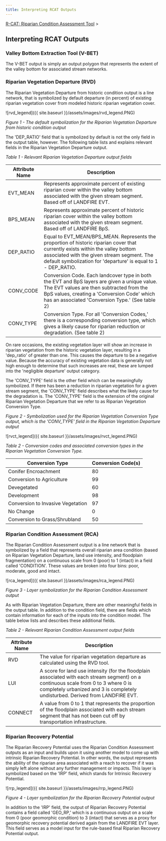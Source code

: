 ```yaml
---
title: Interpreting RCAT Outputs
---
```


[R-CAT: Riparian Condition Assessment Tool](http://etal.joewheaton.org/rcat)‎ > ‎

## Interpreting RCAT Outputs

### Valley Bottom Extraction Tool (V-BET)

The V-BET output is simply an output polygon that represents the extent of the valley bottom for associated stream networks. 

### Riparian Vegetation Departure (RVD)

The Riparian Vegetation Departure from historic condition output is a line network, that is symbolized by default departure (in percent) of existing riparian vegetation cover from modeled historic riparian vegetation cover.

![rvd_legend]({{ site.baseurl }}/assets/images/rvd_legend.PNG)

 *Figure 1 - The default symbolization for the Riparian Vegetation Departure from historic condition output*

The 'DEP_RATIO' field that is symbolized by default is not the only field in the output table, however. The following table lists and explains relevant fields in the Riparian Vegetation Departure output.

*Table 1 - Relevant Riparian Vegetation Departure output fields*

| Attribute Name | Description                              |
| -------------- | ---------------------------------------- |
| EVT_MEAN       | Represents approximate percent of existing riparian cover within the valley bottom associated with the given stream segment.  Based off of LANDFIRE EVT. |
| BPS_MEAN       | Represents approximate percent of historic riparian cover within the valley bottom associated with the given stream segment.  Based off of LANDFIRE BpS. |
| DEP_RATIO      | Equal to EVT_MEAN/BPS_MEAN.  Represents the proportion of historic riparian cover that currently exists within the valley bottom associated with the given stream segment.  The default symbolization for 'departure' is equal to 1 - DEP_RATIO. |
| CONV_CODE      | Conversion Code.  Each landcover type in both the EVT and BpS layers are given a unique value.  The EVT values are then subtracted from the BpS values, creating a 'Conversion Code' which has an associated 'Conversion Type.'  (See table 2) |
| CONV_TYPE      | Conversion Type.  For all 'Conversion Codes,' there is a corresponding conversion type, which gives a likely cause for riparian reduction or degradation.  (See table 2) |



On rare occasions, the existing vegetation layer will show an increase in riparian vegetation from the historic vegetation layer, resulting in a 'dep_ratio' of greater than one.  This causes the departure to be a negative value.  Because the accuracy of existing vegetation data is generally not high enough to determine that such increases are real, these are lumped into the 'negligible departure' output category.

The 'CONV_TYPE' field is the other field which can be meaningfully symbolized. If there has been a reduction in riparian vegetation for a given stream segment, the 'CONV_TYPE' field describes what the likely cause for the degradation is. The 'CONV_TYPE' field is the extension of the original Riparian Vegetation Departure that we refer to as Riparian Vegetation Conversion Type.

*Figure 2 - Symbolization used for the Riparian Vegetation Conversion Type output, which is the 'CONV_TYPE' field in the Riparian Vegetation Departure output*

![rvct_legend]({{ site.baseurl }}/assets/images/rvct_legend.PNG)



*Table 2 - Conversion codes and associated conversion types in the Riparian Vegetation Conversion Type.*



| Conversion Type                   | Conversion Code(s) |
| --------------------------------- | ------------------ |
| Conifer Encroachment              | 80                 |
| Conversion to Agriculture         | 99                 |
| Devegetated                       | 60                 |
| Development                       | 98                 |
| Conversion to Invasive Vegetation | 97                 |
| No Change                         | 0                  |
| Conversion to Grass/Shrubland     | 50                 |



### Riparian Condition Assessment (RCA)

The Riparian Condition Assessment output is a line network that is symbolized by a field that represents overall riparian area condition (based on Riparian Vegetation Departure, land use intensity, and floodplain fragmentation) on a continuous scale from 0 (poor) to 1 (intact) in a field called 'CONDITION'. These values are broken into four bins: poor, moderate, good and intact.

![rca_legend]({{ site.baseurl }}/assets/images/rca_legend.PNG)

*Figure 3 - Layer symbolization for the Riparian Condition Assessment output*

As with Riparian Vegetation Departure, there are other meaningful fields in the output table. In addition to the condition field, there are fields which contain information for each of the inputs into the condition model. The table below lists and describes these additional fields.

*Table 2 - Relevant Riparian Condition Assessment output fields*

| Attribute Name | Description                              |
| -------------- | ---------------------------------------- |
| RVD            | The value for riparian vegetation departure as calculated using the RVD tool. |
| LUI            | A score for land use intensity (for the floodplain associated with each stream segment) on a continuous scale from 0 to 3 where 0 is completely urbanized and 3 is completely undisturbed.  Derived from LANDFIRE EVT. |
| CONNECT        | A value from 0 to 1 that represents the proportion of the floodplain associated with each stream segment that has not been cut off by transportation infrastructure. |



### Riparian Recovery Potential

The Riparian Recovery Potential uses the Riparian Condition Assessment outputs as an input and builds upon it using another model to come up with intrinsic Riparian Recovery Potential. In other words, the output represents the ability of the riparian area associated with a reach to recover if it was simply left alone without any further management or impacts. This layer is symbolized based on the 'IRP' field, which stands for Intrinsic Recovery Potential.

![rrp_legend]({{ site.baseurl }}/assets/images/rrp_legend.PNG)



*Figure 4 - Layer symbolization for the Riparian Recovery Potential output*

In addition to the 'IRP' field, the output of Riparian Recovery Potential contains a field called 'GEO_RP,' which is a continuous output on a scale from 0 (poor geomorphic condition) to 3 (intact) that serves as a proxy for geomorphic recovery potential derived again from the LANDFIRE EVT layer. This field serves as a model input for the rule-based final Riparian Recovery Potential output.


